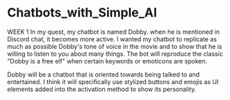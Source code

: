 # Chatbots_with_Simple_AI
WEEK 1
In my quest, my chatbot is named Dobby. when he is mentioned in Discord chat, it becomes more active. I wanted my chatbot to replicate as much as possible Dobby's tone of voice in the movie and to show that he is willing to listen to you about many things.
The bot will reproduce the classic "Dobby is a free elf" when certain keywords or emoticons are spoken.

Dobby will be a chatbot that is oriented towards being talked to and entertained. I think it will specifically use stylized buttons and emojis as UI elements added into the activation method to show its personality.
